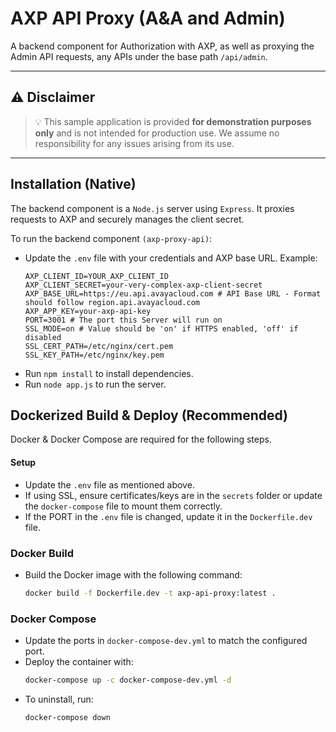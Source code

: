 # AXP API Proxy (A&A and Admin)

A backend component for Authorization with AXP, as well as proxying the Admin API requests, any APIs under the base path `/api/admin`.

---

## :warning: **Disclaimer**

> :bulb: This sample application is provided **for demonstration purposes only** and is not intended for production use. We assume no responsibility for any issues arising from its use.

---

## Installation (Native)

The backend component is a `Node.js` server using `Express`. It proxies requests to AXP and securely manages the client secret.

To run the backend component `(axp-proxy-api)`:

- Update the `.env` file with your credentials and AXP base URL. Example:
  ```env
  AXP_CLIENT_ID=YOUR_AXP_CLIENT_ID
  AXP_CLIENT_SECRET=your-very-complex-axp-client-secret
  AXP_BASE_URL=https://eu.api.avayacloud.com # API Base URL - Format should follow region.api.avayacloud.com
  AXP_APP_KEY=your-axp-api-key
  PORT=3001 # The port this Server will run on
  SSL_MODE=on # Value should be 'on' if HTTPS enabled, 'off' if disabled
  SSL_CERT_PATH=/etc/nginx/cert.pem
  SSL_KEY_PATH=/etc/nginx/key.pem
    ```
- Run `npm install` to install dependencies.
- Run `node app.js` to run the server.

## Dockerized Build & Deploy (Recommended)

  Docker & Docker Compose are required for the following steps.

#### Setup
- Update the `.env` file as mentioned above.
- If using SSL, ensure certificates/keys are in the `secrets` folder or update the `docker-compose` file to mount them correctly.
- If the PORT in the `.env` file is changed, update it in the `Dockerfile.dev` file.

### Docker Build
- Build the Docker image with the following command:
  ```sh
  docker build -f Dockerfile.dev -t axp-api-proxy:latest .
  ```

### Docker Compose
- Update the ports in `docker-compose-dev.yml` to match the configured port.
- Deploy the container with:
  ```sh
  docker-compose up -c docker-compose-dev.yml -d
  ```
- To uninstall, run:
  ```sh
  docker-compose down
  ```

